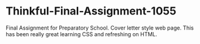# Thinkful-Final-Assignment-1055
Final Assignment for Preparatory School.  Cover letter style web page.  This has been really great learning CSS and refreshing on HTML.

